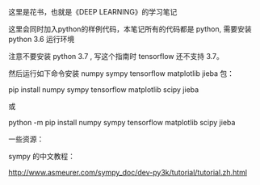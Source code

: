 这里是花书，也就是《DEEP LEARNING》的学习笔记

这里会同时加入python的样例代码，本笔记所有的代码都是 python, 需要安装 python 3.6 运行环境

注意不要安装 python 3.7 , 写这个指南时 tensorflow 还不支持 3.7。

然后运行如下命令安装 numpy sympy tensorflow matplotlib jieba 包：

pip install numpy sympy tensorflow matplotlib scipy jieba

或

python -m pip install numpy sympy tensorflow matplotlib scipy jieba

一些资源：

sympy 的中文教程：

http://www.asmeurer.com/sympy_doc/dev-py3k/tutorial/tutorial.zh.html